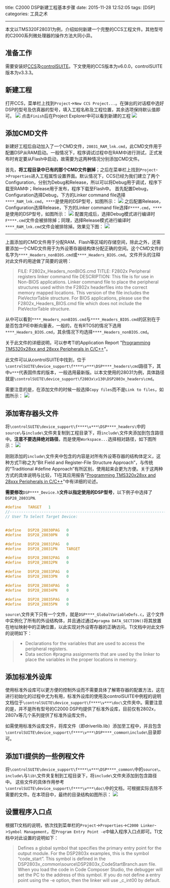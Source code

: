 title: C2000 DSP新建工程基本步骤
date: 2015-11-28 12:52:05
tags: [DSP]
categories: 工具之术

---

本文以TMS320F28031为例，介绍如何新建一个完整的CCS工程文件。其他型号的C2000系列微处理器的操作方法大同小异。

<!--more-->

## **准备工作** ##
需要安装好[CCS](http://www.ti.com.cn/tool/cn/ccstudio)及[controlSUITE](http://www.ti.com.cn/tool/cn/controlsuite)。下文使用的CCS版本为v6.0.0，controlSUITE版本为v3.3.3。

## **新建工程** ##
打开CCS，菜单栏上找到`Project`->`New CCS Project...`。在弹出的对话框中选好DSP的型号及仿真器的型号，填入工程名称及工程位置，其余选项保持默认值即可。
![](http://gmf.shengnengjin.cn/DSP20151128135049.png)
点击`Finish`后在Project Explorer中可以看到新建的工程
![](http://gmf.shengnengjin.cn/DSP20151128135556.png)


## **添加CMD文件** ##
新建好工程后自动加入了一个CMD文件，`28031_RAM_lnk.cmd`，此CMD文件用于配置DSP从RAM启动。一般情况下，程序调试过程中在RAM中进行测试，正式发布时肯定要从Flash中启动，故需要为这两种情况分别添加CMD文件。

首先，**将工程目录中已有的那个CMD文件删掉**；之后在菜单栏上找到`Project`->`Properties`进入工程属性设置界面。默认情况下，CCS已经为我们建立了两个Configuration，分别为Debug和Release，所以可以将Debug用于调试，程序下载至RAM中；Release用于发布，程序下载至Flash中。
首先配置Debug，Configuration选择Debug，下方的Linker command file选择`****_RAM_lnk.cmd`，`****`是使用的DSP型号，如图所示：
![](http://gmf.shengnengjin.cn/DSP20151128143648.png)
之后配置Release，Configuration选择Release，下方的Linker command file选择`F****.cmd`，`****`是使用的DSP型号，如图所示：
![](http://gmf.shengnengjin.cn/DSP20151128143850.png)
配置完成后，选择Debug模式进行编译时`F****.cmd`文件会被排除掉；同理，选择Release模式进行编译时`****_RAM_lnk.cmd`文件会被排除掉。效果见下图：
![](http://gmf.shengnengjin.cn/DSP20151128144431.png)

----------

上面添加的CMD文件用于分配RAM、Flash等区域的存储空间，除此之外，还需要添加一个CMD文件用于为外设寄存器结构体分配正确的空间。这个CMD文件的名字为`****_Headers_nonBIOS.cmd`或`****_Headers_BIOS.cmd`。文件开头的注释对此文件的用途做了简要的说明：
> FILE:    F2802x_Headers_nonBIOS.cmd
> TITLE:   F2802x Peripheral registers linker command file 
> DESCRIPTION: 
> This file is for use in Non-BIOS applications.
> Linker command file to place the peripheral structures used within the F2802x headerfiles into the correct memory mapped locations.
> This version of the file includes the PieVectorTable structure.
> For BIOS applications, please use the F2802x_Headers_BIOS.cmd file which does not include the PieVectorTable structure.

从中可以看到`****_Headers_nonBIOS.cmd`与`****_Headers_BIOS.cmd`的区别在于是否包含PIE中断向量表，一般的，在有RTOS的情况下选用`****_Headers_BIOS.cmd`，其余情况下均选择`****_Headers_nonBIOS.cmd`。

关于此文件的详细说明，可以参考TI的Application Report "[Programming TMS320x28xx and 28xxx Peripherals in C/C++](http://www.ti.com/lit/an/spraa85d/spraa85d.pdf)"。

此文件可以从controlSUITE中找到，位于`\controlSUITE\device_support\f****\v***\DSP****_headers\cmd`路径下，其中`v***`代表固件库的版本，一般选用最新版。以本文使用的28031为例，具体路径就是`\controlSUITE\device_support\f2803x\v130\DSP2803x_headers\cmd`。

需要注意的是，在添加文件的时候一般选择`Copy files`而不是`Link to files`，如图所示：
![](http://gmf.shengnengjin.cn/DSP20151128145950.png)

## **添加寄存器头文件** ##
将`\controlSUITE\device_support\f****\v***\DSP****_headers\`中的`source\`与`include\`文件夹复制到工程目录下，将`include\`文件夹添加到包含路径中。**注意不要选择绝对路径**，而是使用`Workspace...`选择相对路径，如下图所示：
![](http://gmf.shengnengjin.cn/DSP20151128152726.png)

刚刚添加的`include\`文件夹中包含的内容是对所有外设寄存器的结构体定义，这种方式TI称之为“Bit Field and Register-File Structure Approach”，与传统的“Traditional #define Approach”有所区别，使用起来会更为方便。关于这两种方式的具体说明与比较，TI在其应用报告"[Programming TMS320x28xx and 28xxx Peripherals in C/C++](http://www.ti.com/lit/an/spraa85d/spraa85d.pdf)"中有详细的论述。

**需要修改**`DSP****_Device.h`**文件以指定使用的DSP型号**，以下例子中选择了`DSP28_28031PN`.
```C
#define   TARGET   1
//---------------------------------------------------------------------------
// User To Select Target Device:


#define   DSP28_28030PAG   0
#define   DSP28_28030PN    0

#define   DSP28_28031PAG   0
#define   DSP28_28031PN    TARGET

#define   DSP28_28032PAG   0
#define   DSP28_28032PN    0

#define   DSP28_28033PAG   0
#define   DSP28_28033PN    0

#define   DSP28_28034PAG   0
#define   DSP28_28034PN    0

#define   DSP28_28035PAG   0
#define   DSP28_28035PN    0
```

`source\`文件夹下只有一个文件，就是`DSP****_GlobalVariableDefs.c`，这个文件中实例化了所有的外设结构体，并且通过通过`#pragma DATA_SECTION()`将其放置在地址映射中的正确位置，以此实现对外设寄存器的正确访问。TI文档中对此文件的说明如下：
> - Declarations for the variables that are used to access the peripheral registers.
> - Data section #pragma assignments that are used by the linker to place the variables in the proper locations in memory.

## **添加标准外设库** ##
使用标准外设库可以更方便的控制外设而不需要具体了解寄存器的配置方法，这在进行初始化的过程中尤为有用，标准外设库的使用及controlSUITE中例程的说明文档位于`\controlSUITE\device_support\f****\v***\doc\`文件夹中。需要注意的是，并不是所有型号的C2000 DSP均提供了标准外设库，目前仅有2802x，2807x等几个系列提供了标准外设库文件。

如需使用标准外设库文件，将库文件（即driverlib.lib）添加至工程中，并且包含`\controlSUITE\device_support\f****\v***\DSP****_common\include\`目录即可。

## **添加TI提供的一些例程文件** ##
将`\controlSUITE\device_support\f****\v***\DSP****_common\`中的`source\`、`include\`与`lib\`文件夹复制到工程目录下，将`include\`文件夹添加到包含路径中。
这些文件的具体作用参考`\controlSUITE\device_support\f****\v***\doc\`中的文档，可根据实际去除不需要的文件。在本项目中，最终的目录结构如图所示：
![](http://gmf.shengnengjin.cn/DSP20151128190022.png)

## **设置程序入口点** ##
根据TI文档的说明，依次找到菜单栏的`Project`->`Properties`->`C2000 Linker`->`Symbol Management`，在`Program Entry Point -e`中输入程序入口点即可。TI文档中对此设置的说明如下：
> Defines a global symbol that specifies the primary entry point for the output module. For the DSP2803x examples, this is the symbol “code_start”. This symbol is defined in the DSP2803x_common\source\DSP2803x_CodeStartBranch.asm file. When you load the code in Code Composer Studio, the debugger will set the PC to the address of this symbol. If you do not define a entry point using the -e option, then the linker will use _c_int00 by default.
